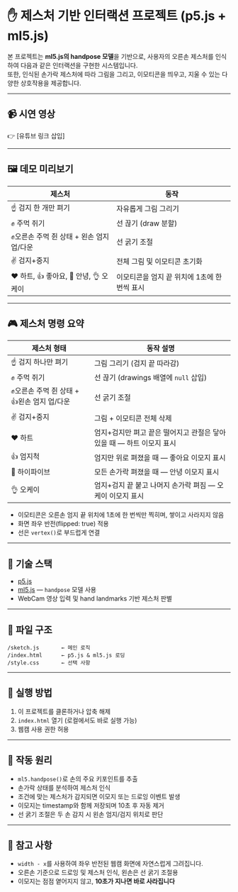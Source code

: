 # ✋ 제스처 기반 인터랙션 프로젝트 (p5.js + ml5.js)

본 프로젝트는 **ml5.js의 handpose 모델**을 기반으로, 사용자의 오른손 제스처를 인식하여 다음과 같은 인터랙션을 구현한 시스템입니다.  
또한, 인식된 손가락 제스처에 따라 그림을 그리고, 이모티콘을 띄우고, 지울 수 있는 다양한 상호작용을 제공합니다.

---

## 📹 시연 영상
👉 [유튜브 링크 삽입]

---

## 🖼️ 데모 미리보기

| 제스처 | 동작 |
|--------|------|
| ☝️ 검지 한 개만 펴기 | 자유롭게 그림 그리기 |
| ✊ 주먹 쥐기 | 선 끊기 (draw 분할) |
| ✊오른손 주먹 쥔 상태 + 왼손 엄지 업/다운 | 선 굵기 조절
| ✌️ 검지+중지 | 전체 그림 및 이모티콘 초기화 |
| ❤️ 하트, 👍 좋아요, 👋 안녕, 👌 오케이 | 이모티콘을 엄지 끝 위치에 1초에 한 번씩 표시 |

---

## 🎮 제스처 명령 요약

| 제스처 형태 | 동작 설명 |
|-------------|-----------|
| ☝️ 검지 하나만 펴기 | 그림 그리기 (검지 끝 따라감) |
| ✊ 주먹 쥐기 | 선 끊기 (drawings 배열에 `null` 삽입) |
| ✊오른손 주먹 쥔 상태 + 👍왼손 엄지 업/다운 | 선 굵기 조절
| ✌️ 검지+중지 | 그림 + 이모티콘 전체 삭제 |
| ❤️ 하트 | 엄지+검지만 펴고 끝은 떨어지고 관절은 닿아있을 때 — 하트 이모지 표시 |
| 👍 엄지척 | 엄지만 위로 펴졌을 때 — 좋아요 이모지 표시 |
| 👋 하이파이브 | 모든 손가락 펴졌을 때 — 안녕 이모지 표시 |
| 👌 오케이 | 엄지+검지 끝 붙고 나머지 손가락 펴짐 — 오케이 이모지 표시 |

- 이모티콘은 오른손 엄지 끝 위치에 1초에 한 번씩만 찍히며, 쌓이고 사라지지 않음
- 화면 좌우 반전(flipped: true) 적용
- 선은 `vertex()`로 부드럽게 연결

---

## 🧠 기술 스택
- [p5.js](https://p5js.org/)  
- [ml5.js](https://ml5js.org/) — `handpose` 모델 사용
- WebCam 영상 입력 및 hand landmarks 기반 제스처 판별

---

## 📂 파일 구조

```
/sketch.js       ← 메인 로직
/index.html      ← p5.js & ml5.js 로딩
/style.css       ← 선택 사항
```

---

## 🧪 실행 방법

1. 이 프로젝트를 클론하거나 압축 해제
2. `index.html` 열기 (로컬에서도 바로 실행 가능)
3. 웹캠 사용 권한 허용

---
## 🧠 작동 원리

- `ml5.handpose()`로 손의 주요 키포인트를 추출
- 손가락 상태를 분석하여 제스처 인식
- 조건에 맞는 제스처가 감지되면 이모지 또는 드로잉 이벤트 발생
- 이모지는 timestamp와 함께 저장되며 10초 후 자동 제거
- 선 굵기 조절은 두 손 감지 시 왼손 엄지/검지 위치로 판단

---

## 📌 참고 사항

- `width - x`를 사용하여 좌우 반전된 웹캠 화면에 자연스럽게 그려집니다.
- 오른손 기준으로 드로잉 및 제스처 인식, 왼손은 선 굵기 조절용
- 이모지는 점점 옅어지지 않고, **10초가 지나면 바로 사라집니다**
